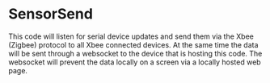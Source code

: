# SensorSend

This code will listen for serial device updates and send them via the Xbee (Zigbee) 
protocol to all Xbee connected devices. At the same time the data will be sent
through a websocket to the device that is hosting this code. The websocket will
prevent the data locally on a screen via a locally hosted web page.